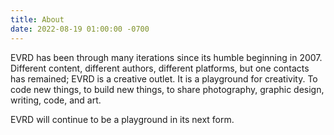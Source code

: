 ```yaml
---
title: About
date: 2022-08-19 01:00:00 -0700
---
```

EVRD has been through many iterations since its humble beginning in 2007. Different content, different authors, different platforms, but one contacts has remained; EVRD is a creative outlet. It is a playground for creativity. To code new things, to build new things, to share photography, graphic design, writing, code, and art. 

EVRD will continue to be a playground in its next form. 
